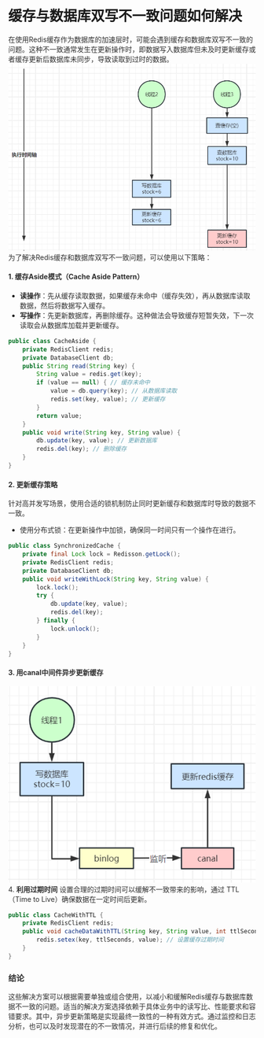 # 缓存与数据库双写不一致问题如何解决
<font style="color:rgba(0, 0, 0, 0.82);">在使用Redis缓存作为数据库的加速层时，可能会遇到缓存和数据库双写不一致的问题。这种不一致通常发生在更新操作时，即数据写入数据库但未及时更新缓存或者缓存更新后数据库未同步，导致读取到过时的数据。</font>
![1723038105342-19355060-69ea-4cb4-abd1-a3ea9827c08a.png](./img/qzjVpvSbVjKHyegr/1723038105342-19355060-69ea-4cb4-abd1-a3ea9827c08a-996968.png)
<font style="color:rgba(0, 0, 0, 0.82);"></font>
<font style="color:rgba(0, 0, 0, 0.82);">为了解决Redis缓存和数据库双写不一致问题，可以使用以下策略：</font>
#### <font style="color:rgba(0, 0, 0, 0.82);">1.</font><font style="color:rgba(0, 0, 0, 0.82);"> </font>**<font style="color:rgba(0, 0, 0, 0.82);">缓存Aside模式（Cache Aside Pattern）</font>**
+ **<font style="color:rgba(0, 0, 0, 0.82);">读操作</font>**<font style="color:rgba(0, 0, 0, 0.82);">：先从缓存读取数据，如果缓存未命中（缓存失效），再从数据库读取数据，然后将数据写入缓存。</font>
+ **<font style="color:rgba(0, 0, 0, 0.82);">写操作</font>**<font style="color:rgba(0, 0, 0, 0.82);">：先更新数据库，再删除缓存。这种做法会导致缓存短暂失效，下一次读取会从数据库加载并更新缓存。</font>
```java
public class CacheAside {  
    private RedisClient redis;  
    private DatabaseClient db;  
    public String read(String key) {  
        String value = redis.get(key);  
        if (value == null) { // 缓存未命中  
            value = db.query(key); // 从数据库读取  
            redis.set(key, value); // 更新缓存  
        }  
        return value;  
    }  
    public void write(String key, String value) {  
        db.update(key, value); // 更新数据库  
        redis.del(key); // 删除缓存  
    }  
}
```
#### <font style="color:rgba(0, 0, 0, 0.82);">2.</font><font style="color:rgba(0, 0, 0, 0.82);"> </font>**<font style="color:rgba(0, 0, 0, 0.82);">更新缓存策略</font>**
<font style="color:rgba(0, 0, 0, 0.82);">针对高并发写场景，使用合适的锁机制防止同时更新缓存和数据库时导致的数据不一致。</font>
+ <font style="color:rgba(0, 0, 0, 0.82);">使用分布式锁：在更新操作中加锁，确保同一时间只有一个操作在进行。</font>
```java
public class SynchronizedCache {  
    private final Lock lock = Redisson.getLock();  
    private RedisClient redis;  
    private DatabaseClient db;  
    public void writeWithLock(String key, String value) {  
        lock.lock();  
        try {  
            db.update(key, value);  
            redis.del(key);  
        } finally {  
            lock.unlock();  
        }  
    }  
}
```
#### <font style="color:rgba(0, 0, 0, 0.82);">3. 用canal中间件</font>**<font style="color:rgba(0, 0, 0, 0.82);">异步更新缓存</font>**
![1723038142809-be419152-1ef8-45d7-a639-ca2f593168b1.png](./img/qzjVpvSbVjKHyegr/1723038142809-be419152-1ef8-45d7-a639-ca2f593168b1-522138.png)
<font style="color:rgba(0, 0, 0, 0.82);">4. </font>**<font style="color:rgba(0, 0, 0, 0.82);">利用过期时间</font>**
<font style="color:rgba(0, 0, 0, 0.82);">设置合理的过期时间可以缓解不一致带来的影响，通过 TTL（Time to Live）确保数据在一定时间后更新。</font>
```java
public class CacheWithTTL {  
    private RedisClient redis;  
    public void cacheDataWithTTL(String key, String value, int ttlSeconds) {  
        redis.setex(key, ttlSeconds, value); // 设置缓存过期时间  
    }  
}
```
### <font style="color:rgba(0, 0, 0, 0.82);">结论</font>
<font style="color:rgba(0, 0, 0, 0.82);">这些解决方案可以根据需要单独或组合使用，以减小和缓解Redis缓存与数据库数据不一致的问题。适当的解决方案选择依赖于具体业务中的读写比、性能要求和容错要求。其中，异步更新策略是实现最终一致性的一种有效方式。通过监控和日志分析，也可以及时发现潜在的不一致情况，并进行后续的修复和优化。</font>

